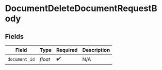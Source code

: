 # DocumentDeleteDocumentRequestBody


## Fields

| Field              | Type               | Required           | Description        |
| ------------------ | ------------------ | ------------------ | ------------------ |
| `document_id`      | *float*            | :heavy_check_mark: | N/A                |